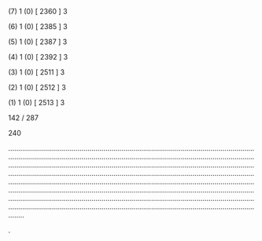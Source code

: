 (7) 1 (0) [ 2360 ] 3 


(6) 1 (0) [ 2385 ] 3 


(5) 1 (0) [ 2387 ] 3 


(4) 1 (0) [ 2392 ] 3 


(3) 1 (0) [ 2511 ] 3 


(2) 1 (0) [ 2512 ] 3 


(1) 1 (0) [ 2513 ] 3 


142 / 287 


240 


........................................................................................................................................................................................................................................................................................................................................................................................................................................................................................................................................................................................................................................................................................................................................................................................................................................................................................................................................................................................................................................ 


 


. 

